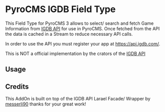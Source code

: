 # PyroCMS IGDB Field Type
This Field Type for PyroCMS 3 allows to select/ search and fetch Game Information from [IGDB API](https://igdb.github.io/api/) 
for use in PyroCMS. Once fetched from the API the data is cached in a Stream to reduce necessary API calls.

In order to use the API you must register your app at https://api.igdb.com/.

This is NOT a official implementation by the crators of the [IGDB API](https://igdb.github.io/api/) 

## Usage



## Credits
This AddOn is built on top of the IGDB API Larael Facade/ Wrapper by [messerli90](https://t.co/gMOvDnLE0U) thanks
for your great work!
